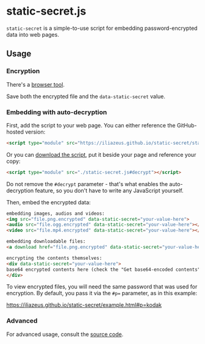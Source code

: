 # static-secret.js

`static-secret` is a simple-to-use script for embedding password-encrypted data into web pages.

## Usage

### Encryption

There's a [browser tool].

[browser tool]: https://iliazeus.github.io/static-secret/encrypt.html

Save both the encrypted file and the `data-static-secret` value.

### Embedding with auto-decryption

First, add the script to your web page. You can either reference the GitHub-hosted version:

<!-- prettier-ignore -->
```html
<script type="module" src="https://iliazeus.github.io/static-secret/static-secret.js#decrypt"></script>
```

Or you can <a download href="https://iliazeus.github.io/static-secret/static-secret.js">download the script</a>, put it beside your page and reference your copy:

<!-- prettier-ignore -->
```html
<script type="module" src="./static-secret.js#decrypt"></script>
```

Do not remove the `#decrypt` parameter - that's what enables the auto-decryption feature, so you don't have to write any JavaScript yourself.

Then, embed the encrypted data:

<!-- prettier-ignore -->
```html
embedding images, audios and videos:
<img src="file.png.encrypted" data-static-secret="your-value-here">
<audio src="file.ogg.encrypted" data-static-secret="your-value-here"></audio>
<video src="file.mp4.encrypted" data-static-secret="your-value-here"></video>

embedding downloadable files:
<a download href="file.png.encrypted" data-static-secret="your-value-here">Download!</a>

encrypting the contents themselves:
<div data-static-secret="your-value-here">
base64 encrypted contents here (check the "Get base64-encoded contents" box).
</div>
```

To view encrypted files, you will need the same password that was used for encryption. By default, you pass it via the `#p=` parameter, as in this example:

https://iliazeus.github.io/static-secret/example.html#p=kodak

### Advanced

For advanced usage, consult the [source code].

[source code]: ./static-secret.js
